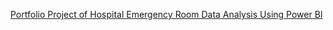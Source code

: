 


[Portfolio Project of Hospital Emergency Room Data Analysis Using Power BI](https://medium.com/@ksashi95/hospital-er-data-analysis-portfolio-using-power-bi-6a142cabf233)

